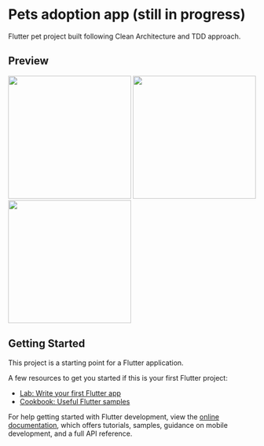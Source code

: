 # Pets adoption app (still in progress)

Flutter pet project built following Clean Architecture and TDD approach.

## Preview

<p>
  <img src="https://user-images.githubusercontent.com/26353354/215487887-eb58541e-949a-42e4-bbef-8aa3ecc1e0f8.png" width="250px" />
  <img src="https://user-images.githubusercontent.com/26353354/215487877-2a140e01-3428-4e9b-ac08-b4307fd37f09.png" width="250px" />
  <img src="https://user-images.githubusercontent.com/26353354/215487871-adcd50c9-d7c6-40d2-9112-c1730423e578.png" width="250px" />
</p>


## Getting Started

This project is a starting point for a Flutter application.

A few resources to get you started if this is your first Flutter project:

- [Lab: Write your first Flutter app](https://docs.flutter.dev/get-started/codelab)
- [Cookbook: Useful Flutter samples](https://docs.flutter.dev/cookbook)

For help getting started with Flutter development, view the
[online documentation](https://docs.flutter.dev/), which offers tutorials,
samples, guidance on mobile development, and a full API reference.
